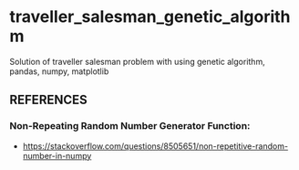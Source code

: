 # traveller_salesman_genetic_algorithm
Solution of traveller salesman problem with using genetic algorithm, pandas, numpy, matplotlib

## REFERENCES
### Non-Repeating Random Number Generator Function:
- https://stackoverflow.com/questions/8505651/non-repetitive-random-number-in-numpy
